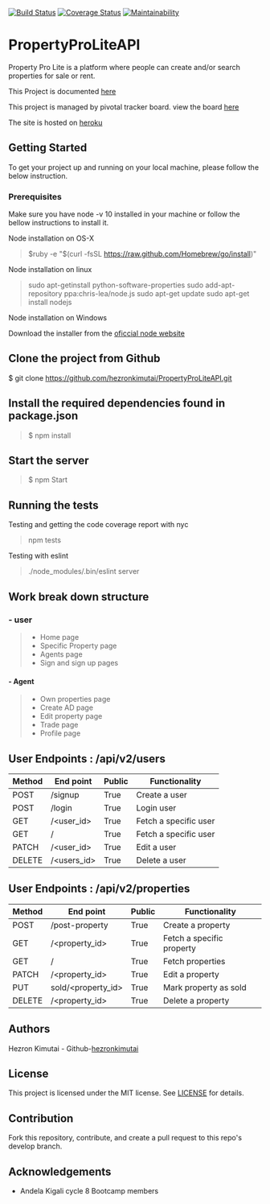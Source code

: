 
[![Build Status](https://travis-ci.org/hezronkimutai/PropertyProLiteAPI.svg?branch=develop)](https://travis-ci.org/hezronkimutai/PropertyProLiteAPI)
[![Coverage Status](https://coveralls.io/repos/github/hezronkimutai/PropertyProLiteAPI/badge.svg?branch=develop)](https://coveralls.io/github/hezronkimutai/PropertyProLiteAPI?branch=develop)
[![Maintainability](https://api.codeclimate.com/v1/badges/d0283da8d4ee903d7c3e/maintainability)](https://codeclimate.com/github/hezronkimutai/PropertyProLiteAPI/maintainability)



# PropertyProLiteAPI

Property Pro Lite is a platform where people can create and/or search properties for sale or rent.

This Project is documented [here](https://hezzie.docs.apiary.io/)

This project is managed by pivotal tracker board. view the board [here](https://www.pivotaltracker.com/n/projects/2353827)

The site is hosted on [heroku](https://propertyproliteapi.herokuapp.com/)


## Getting Started

To get your project up and running on your local machine, please follow the below instruction.

### Prerequisites

Make sure you have node -v 10 installed in your machine or follow the bellow instructions to install it.

Node installation on OS-X

>$ruby -e "$(curl -fsSL https://raw.github.com/Homebrew/go/install)"

Node installation on linux

>sudo apt-getinstall python-software-properties
sudo add-apt-repository ppa:chris-lea/node.js
sudo apt-get update
sudo apt-get install nodejs

Node installation on Windows

Download the installer from the [oficcial node website](https://nodejs.org/)

## Clone the project from Github

$ git clone https://github.com/hezronkimutai/PropertyProLiteAPI.git

## Install the required dependencies found in package.json

> $ npm install

## Start the server

>$ npm Start

## Running the tests

Testing and getting the code coverage report with nyc

> npm tests

Testing with eslint

> ./node_modules/.bin/eslint server

## Work break down structure

### - user
 >- Home page
 >- Specific Property page
 >- Agents page
 >- Sign and sign up pages
#### - Agent
  >- Own properties page
  >- Create AD page
  >- Edit property page
  >- Trade page
  >- Profile page





## User Endpoints : /api/v2/users


| Method  | End point  | Public |  Functionality  |
| ------- | ---------- | ------ | --------------- |
| POST  |  /signup  |  True  |Create a user  |
| POST  |  /login  |  True  |  Login user |
| GET  |  /<user_id>  |  True  |Fetch a specific user  |
| GET  |  / |  True  |  Fetch a specific user  |
| PATCH  |  /<user_id>  |  True  |  Edit a user  |
| DELETE  |  /<users_id>  |  True  |  Delete a user  |

## User Endpoints : /api/v2/properties

| Method  | End point  | Public |  Functionality  |
| ------- | ---------- | ------ | --------------- |
| POST  |  /post-property  |  True  |Create a property  |
| GET  |  /<property_id>  |  True  |Fetch a specific property  |
| GET  |  / |  True  |  Fetch properties  |
| PATCH  |  /<property_id>  |  True  |  Edit a property  |
| PUT  |  sold/<property_id>  |  True  |  Mark property as sold  |
| DELETE  |  /<property_id>  |  True  |  Delete a property  |


## Authors
Hezron Kimutai - Github-[hezronkimutai](https://github.com/hezronkimutai)

## License

This project is licensed under the MIT license. See [LICENSE](https://github.com/hezronkimutai/PropertyProLiteAPI/blob/develop/LICENSE) for details.

## Contribution

Fork this repository, contribute, and create a pull request to this repo's develop branch.

## Acknowledgements

  -  Andela Kigali cycle 8 Bootcamp members
